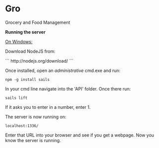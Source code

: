 # Gro
Grocery and Food Management

<b>Running the server</b>
<p><u>On Windows:</u></p>
<p>Download NodeJS from:</p>
```
http://nodejs.org/download/
```

Once installed, open an <i>administrative</i> cmd.exe and run:

```
npm -g install sails
```

In your cmd line navigate into the 'API' folder. Once there run:

```
sails lift
```

If it asks you to enter in a number, enter 1.

The server is now running on:
```
localhost:1336/
```

Enter that URL into your browser and see if you get a webpage. Now you know the server is running.

